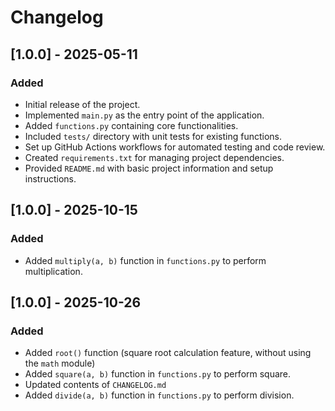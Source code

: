 # Changelog

## [1.0.0] - 2025-05-11

### Added

- Initial release of the project.
- Implemented `main.py` as the entry point of the application.
- Added `functions.py` containing core functionalities.
- Included `tests/` directory with unit tests for existing functions.
- Set up GitHub Actions workflows for automated testing and code review.
- Created `requirements.txt` for managing project dependencies.
- Provided `README.md` with basic project information and setup instructions.

## [1.0.0] - 2025-10-15

### Added
- Added `multiply(a, b)` function in `functions.py` to perform multiplication.

## [1.0.0] - 2025-10-26

### Added
- Added `root()` function (square root calculation feature, without using the `math` module)
- Added `square(a, b)` function in `functions.py` to perform square.
- Updated contents of `CHANGELOG.md`
- Added `divide(a, b)` function in `functions.py` to perform division.
